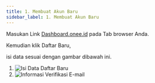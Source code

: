 ```yaml
---
title: 1. Membuat Akun Baru
sidebar_label: 1. Membuat Akun Baru
---
```

M﻿asukan Link [Dashboard.onee.id](Dashboard.onee.id) pada Tab browser Anda. 

K﻿emudian klik Daftar Baru,

 isi data sesuai dengan gambar dibawah ini.

1. ![Isi Data Daftar Baru](/img/1.-membuat-akun-baru-sign-up.png "Daftar Baru")
2. ![Informasi Verifikasi E-mail](/img/1.2-membuat-akun-baru-tampilan-informasi-untuk-verifikasi-email.png)